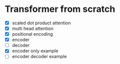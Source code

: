 # Transformer from scratch

 * [x] scaled dot product attention
 * [x] multi head attention
 * [x] positional encoding
 * [x] encoder
 * [ ] decoder
 * [x] encoder only example
 * [ ] encoder decoder example

